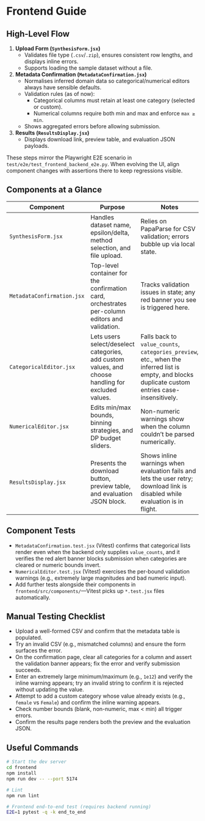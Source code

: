 # Frontend Guide

## High-Level Flow

1. **Upload Form (`SynthesisForm.jsx`)**
   - Validates file type (`.csv`/`.zip`), ensures consistent row lengths, and displays inline errors.
   - Supports loading the sample dataset without a file.
2. **Metadata Confirmation (`MetadataConfirmation.jsx`)**
   - Normalises inferred domain data so categorical/numerical editors always have sensible defaults.
   - Validation rules (as of now):
     - Categorical columns must retain at least one category (selected or custom).
     - Numerical columns require both min and max and enforce `max ≥ min`.
   - Shows aggregated errors before allowing submission.
3. **Results (`ResultsDisplay.jsx`)**
   - Displays download link, preview table, and evaluation JSON payloads.

These steps mirror the Playwright E2E scenario in `test/e2e/test_frontend_backend_e2e.py`. When evolving the UI, align component changes with assertions there to keep regressions visible.

## Components at a Glance

| Component | Purpose | Notes |
|-----------|---------|-------|
| `SynthesisForm.jsx` | Handles dataset name, epsilon/delta, method selection, and file upload. | Relies on PapaParse for CSV validation; errors bubble up via local state. |
| `MetadataConfirmation.jsx` | Top-level container for the confirmation card, orchestrates per-column editors and validation. | Tracks validation issues in state; any red banner you see is triggered here. |
| `CategoricalEditor.jsx` | Lets users select/deselect categories, add custom values, and choose handling for excluded values. | Falls back to `value_counts`, `categories_preview`, etc., when the inferred list is empty, and blocks duplicate custom entries case-insensitively. |
| `NumericalEditor.jsx` | Edits min/max bounds, binning strategies, and DP budget sliders. | Non-numeric warnings show when the column couldn’t be parsed numerically. |
| `ResultsDisplay.jsx` | Presents the download button, preview table, and evaluation JSON block. | Shows inline warnings when evaluation fails and lets the user retry; download link is disabled while evaluation is in flight. |

## Component Tests

- `MetadataConfirmation.test.jsx` (Vitest) confirms that categorical lists render even when the backend only supplies `value_counts`, and it verifies the red alert banner blocks submission when categories are cleared or numeric bounds invert.
- `NumericalEditor.test.jsx` (Vitest) exercises the per-bound validation warnings (e.g., extremely large magnitudes and bad numeric input).
- Add further tests alongside their components in `frontend/src/components/`—Vitest picks up `*.test.jsx` files automatically.

## Manual Testing Checklist

- Upload a well-formed CSV and confirm that the metadata table is populated.
- Try an invalid CSV (e.g., mismatched columns) and ensure the form surfaces the error.
- On the confirmation page, clear all categories for a column and assert the validation banner appears; fix the error and verify submission succeeds.
- Enter an extremely large minimum/maximum (e.g., `1e12`) and verify the inline warning appears; try an invalid string to confirm it is rejected without updating the value.
- Attempt to add a custom category whose value already exists (e.g., `female` vs `Female`) and confirm the inline warning appears.
- Check number bounds (blank, non-numeric, max < min) all trigger errors.
- Confirm the results page renders both the preview and the evaluation JSON.

## Useful Commands

```bash
# Start the dev server
cd frontend
npm install
npm run dev -- --port 5174

# Lint
npm run lint

# Frontend end-to-end test (requires backend running)
E2E=1 pytest -q -k end_to_end
```
